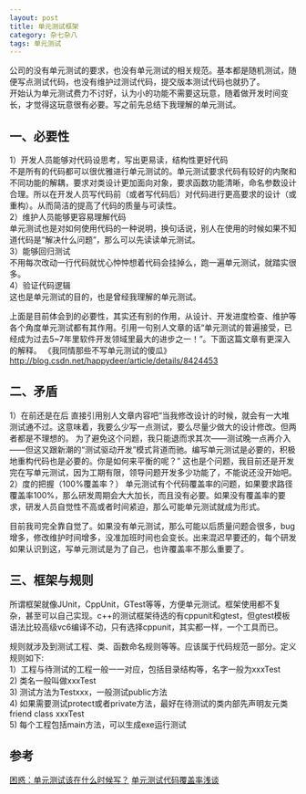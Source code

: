 ```yaml
---
layout: post
title: 单元测试框架
category: 杂七杂八
tags: 单元测试
---
```


公司的没有单元测试的要求，也没有单元测试的相关规范。基本都是随机测试，随便写点测试代码，也没有维护过测试代码，提交版本测试代码也就扔了。  
开始认为单元测试费力不讨好，认为小的功能不需要这玩意，随着做开发时间变长，才觉得这玩意很有必要。写之前先总结下我理解的单元测试。

## 一、必要性
1）开发人员能够对代码设思考，写出更易读，结构性更好代码  
不是所有的代码都可以很优雅进行单元测试的。单元测试要求代码有较好的内聚和不同功能的解耦，要求对类设计更加面向对象，要求函数功能清晰，命名参数设计合理。所以在开发人员写代码前（或者写代码后）对代码进行更高要求的设计（或重构）。从而简洁的提高了代码的质量与可读性。  
2）维护人员能够更容易理解代码  
单元测试也是对如何使用代码的一种说明，换句话说，别人在使用的时候如果不知道代码是“解决什么问题”，那么可以先读读单元测试。  
3）能够回归测试  
不用每次改动一行代码就忧心忡忡想着代码会挂掉么，跑一遍单元测试，就踏实很多。  
4）验证代码逻辑  
这也是单元测试的目的，也是曾经我理解的单元测试。

上面是目前体会到的必要性，其实还有别的作用，从设计、开发进度检查、维护等各个角度单元测试都有其作用。引用一句别人文章的话“单元测试的普遍接受，已经成为过去5~7年里软件开发领域里最大的进步之一！”。下面这篇文章有更深入的解释。
《我同情那些不写单元测试的傻瓜》 
http://blog.csdn.net/happydeer/article/details/8424453

## 二、矛盾
1）在前还是在后
直接引用别人文章内容吧“当我修改设计的时候，就会有一大堆测试通不过。这意味着，我要么少写一点测试，要么尽量少做大的设计修改。但两者都是不理想的。
为了避免这个问题，我只能退而求其次——测试晚一点再介入——但这又跟新潮的“测试驱动开发”模式背道而驰。编写单元测试是必要的，积极地重构代码也是必要的。你是如何来平衡的呢？”
这也是个问题，我目前还是开发完在写单元测试，因为工期有限，领导问题开发多少功能了，不能说还没开始吧。  
2）度的把握（100%覆盖率？）
单元测试有个代码覆盖率的问题，如果要求路径覆盖率100%，那么研发周期会大大加长，而且没有必要。如果没有覆盖率的要求，研发人员自觉性不高或者时间紧迫，那么可能单元测试就成为形式。

目前我司完全靠自觉了。如果没有单元测试，那么可能以后质量问题会很多，bug增多，修改维护时间增多，没准加班时间也会变长。出来混迟早要还的，每个研发如果认识到这，写单元测试是为了自己，也许覆盖率不那么重要了。

## 三、框架与规则
所谓框架就像JUnit，CppUnit，GTest等等，方便单元测试。框架使用都不复杂，甚至可以自己实现。c++的测试框架待选的有cppunit和gtest，但gtest模板语法比较高级vc6编译不动，只有选择cppunit，其实都一样，一个工具而已。

规则就涉及到测试工程、类、函数命名规则等等。应该属于代码规范一部分。定义规则如下:  
1）工程与待测试的工程一般一一对应，包括目录结构等，名字一般为xxxTest  
2) 类名一般叫做xxxTest  
3) 测试方法为Testxxx，一般测试public方法  
4) 如果需要测试protect或者private方法，最好在待测试的类内部先声明友元类friend class xxxTest  
5) 每个工程包括main方法，可以生成exe运行测试  

## 参考
[困惑：单元测试该在什么时候写？](http://blog.csdn.net/happydeer/article/details/12164901)
[单元测试代码覆盖率浅谈](http://blog.csdn.net/deyili/article/details/6688504/)
